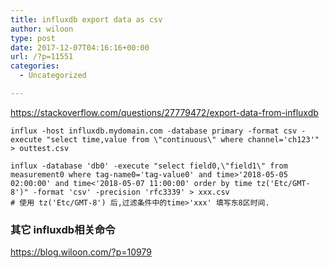 ```yaml
---
title: influxdb export data as csv
author: wiloon
type: post
date: 2017-12-07T04:16:16+00:00
url: /?p=11551
categories:
  - Uncategorized

---
```

https://stackoverflow.com/questions/27779472/export-data-from-influxdb

<pre><code class="language-bash line-numbers">influx -host influxdb.mydomain.com -database primary -format csv -execute "select time,value from \"continuous\" where channel='ch123'" &gt; outtest.csv

influx -database 'db0' -execute "select field0,\"field1\" from measurement0 where tag-name0='tag-value0' and time&gt;'2018-05-05 02:00:00' and time&lt;'2018-05-07 11:00:00' order by time tz('Etc/GMT-8')" -format 'csv' -precision 'rfc3339' &gt; xxx.csv
# 使用 tz('Etc/GMT-8') 后,过滤条件中的time&gt;'xxx' 填写东8区时间.
</code></pre>

### 其它 influxdb相关命令

<https://blog.wiloon.com/?p=10979>